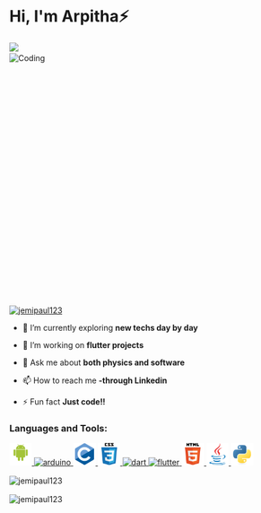 <h1 align="left">Hi, I'm Arpitha⚡</h1>
  <img src="https://media.tenor.com/2CC_MxnlCwEAAAAM/shake-hand.gif">

<img align="left" alt="Coding" width="800" height = "450" src="https://bestanimations.com/media/chemistry/520748437electron-singularity-animated-gif.gif">
<p align="left"> <a href="https://github.com/ryo-ma/github-profile-trophy"><img src="https://github-profile-trophy.vercel.app/?username=jemipaul123" alt="jemipaul123" /></a> </p>

- 🔭 I’m currently exploring **new techs day by day**

- 🌱 I’m working on **flutter projects**

- 💬 Ask me about **both physics and software**

- 📫 How to reach me **-through Linkedin**

- ⚡ Fun fact **Just code!!**


<p align="left">
</p>

<h3 align="left">Languages and Tools:</h3>
<p align="left"> <a href="https://developer.android.com" target="_blank" rel="noreferrer"> <img src="https://raw.githubusercontent.com/devicons/devicon/master/icons/android/android-original-wordmark.svg" alt="android" width="40" height="40"/> </a> <a href="https://www.arduino.cc/" target="_blank" rel="noreferrer"> <img src="https://cdn.worldvectorlogo.com/logos/arduino-1.svg" alt="arduino" width="40" height="40"/> </a> <a href="https://www.cprogramming.com/" target="_blank" rel="noreferrer"> <img src="https://raw.githubusercontent.com/devicons/devicon/master/icons/c/c-original.svg" alt="c" width="40" height="40"/> </a> <a href="https://www.w3schools.com/css/" target="_blank" rel="noreferrer"> <img src="https://raw.githubusercontent.com/devicons/devicon/master/icons/css3/css3-original-wordmark.svg" alt="css3" width="40" height="40"/> </a> <a href="https://dart.dev" target="_blank" rel="noreferrer"> <img src="https://www.vectorlogo.zone/logos/dartlang/dartlang-icon.svg" alt="dart" width="40" height="40"/> </a> <a href="https://flutter.dev" target="_blank" rel="noreferrer"> <img src="https://www.vectorlogo.zone/logos/flutterio/flutterio-icon.svg" alt="flutter" width="40" height="40"/> </a> <a href="https://www.w3.org/html/" target="_blank" rel="noreferrer"> <img src="https://raw.githubusercontent.com/devicons/devicon/master/icons/html5/html5-original-wordmark.svg" alt="html5" width="40" height="40"/> </a> <a href="https://www.java.com" target="_blank" rel="noreferrer"> <img src="https://raw.githubusercontent.com/devicons/devicon/master/icons/java/java-original.svg" alt="java" width="40" height="40"/> </a> <a href="https://www.python.org" target="_blank" rel="noreferrer"> <img src="https://raw.githubusercontent.com/devicons/devicon/master/icons/python/python-original.svg" alt="python" width="40" height="40"/> </a> </p>

<p><img align="center" src="https://github-readme-stats.vercel.app/api/top-langs?username=jemipaul123&show_icons=true&locale=en&layout=compact" alt="jemipaul123" /></p>

<p><img align="center" src="https://github-readme-streak-stats.herokuapp.com/?user=jemipaul123&" alt="jemipaul123" /></p>
